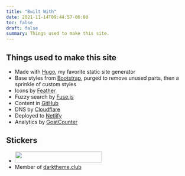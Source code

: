 ```yaml
---
title: "Built With"
date: 2021-11-14T09:44:57-06:00
toc: false
draft: false
summary: Things used to make this site.
---
```


## Things used to make this site

- Made with [Hugo](https://gohugo.io/), my favorite static site generator
- Base styles from [Bootstrap](https://getbootstrap.com/), purged to remove unused parts, then a sprinkle of custom styles
- Icons by [Feather](https://feathericons.com/)
- Fuzzy search by [Fuse.js](https://fusejs.io/)
- Content in [GitHub](https://github.com/zwbetz-gh/zwbetz)
- DNS by [Cloudflare](https://www.cloudflare.com/)
- Deployed to [Netlify](https://www.netlify.com/)
- Analytics by [GoatCounter](https://zwbetz.goatcounter.com/)

## Stickers

- <a href="https://512kb.club"><img src="/img/green-team.svg" width="234" height="30" loading="lazy"></a>
- Member of [darktheme.club](https://darktheme.club/)
